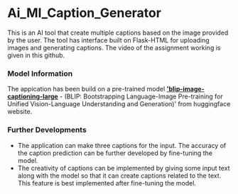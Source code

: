 # Ai_Ml_Caption_Generator

This is an AI tool that create multiple captions based on the image provided by the user.
The tool has interface built on Flask-HTML for uploading images and generating captions.
The video of the assignment working is given in this github.

### Model Information
The appication has been build on a pre-trained model [**'blip-image-captioning-large**](https://huggingface.co/Salesforce/blip-image-captioning-large) - (BLIP: Bootstrapping Language-Image Pre-training for Unified Vision-Language Understanding and Generation)' from huggingface website.

### Further Developments
* The application can make three captions for the input. The accuracy of the caption prediction can be further developed by fine-tuning the model.
* The creativity of captions can be implemented by giving some input text along with the model so that it can create captions related to the text. This feature is best implemented after fine-tuning the model.
